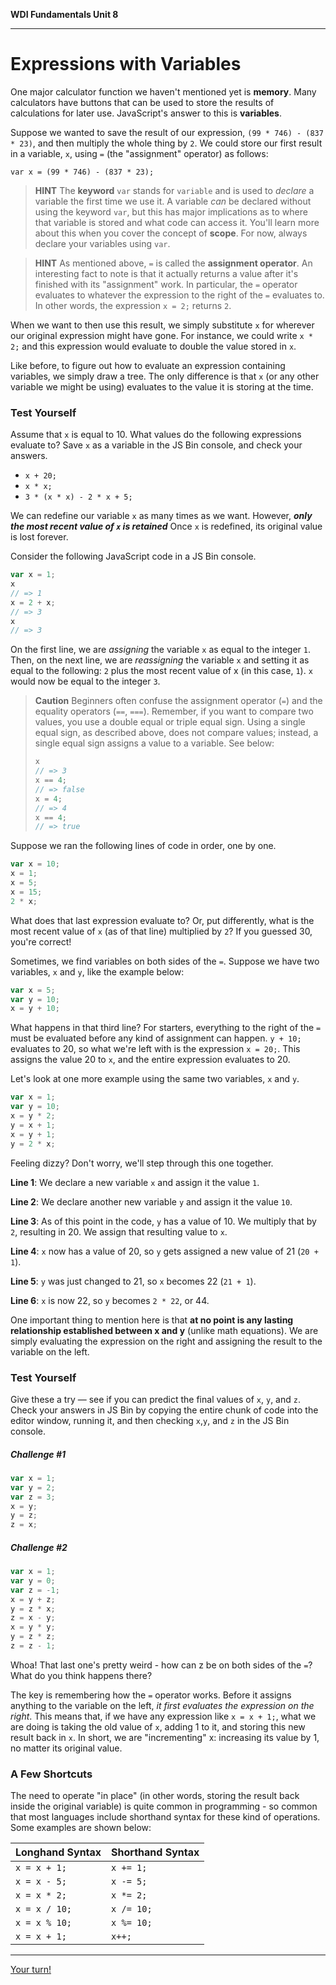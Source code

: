 **WDI Fundamentals Unit 8**

---

# Expressions with Variables

One major calculator function we haven't mentioned yet is **memory**. Many calculators have buttons that can be used to store the results of calculations for later use. JavaScript's answer to this is **variables**.

Suppose we wanted to save the result of our expression, `(99 * 746) - (837 * 23)`, and then multiply the whole thing by `2`. We could store our first result in a variable, `x`, using `=` (the "assignment" operator) as follows:

`var x = (99 * 746) - (837 * 23);`

> **HINT**  The <b>keyword</b> `var` stands for `variable` and is used to *declare* a variable the first time we use it. A variable *can* be declared without using the keyword `var`, but this has major implications as to where that variable is stored and what code can access it. You'll learn more about this when you cover the concept of <b>scope</b>. For now, always declare your variables using `var`.

> **HINT** As mentioned above, `=` is called the <b>assignment operator</b>. An interesting fact to note is that it actually returns a value after it's finished with its "assignment" work. In particular, the `=` operator evaluates to whatever the expression to the right of the `=` evaluates to. In other words, the expression `x = 2;` returns `2`.

When we want to then use this result, we simply substitute `x` for wherever our original expression might have gone. For instance, we could write `x * 2;` and this expression would evaluate to double the value stored in `x`.

Like before, to figure out how to evaluate an expression containing variables, we simply draw a tree. The only difference is that `x` (or any other variable we might be using) evaluates to the value it is storing at the time.

### Test Yourself
Assume that `x` is equal to 10. What values do the following expressions evaluate to? Save `x` as a variable in the JS Bin console, and check your answers.

* `x + 20;`
* `x * x;`
* `3 * (x * x) - 2 * x + 5;`

We can redefine our variable `x` as many times as we want. However, ***only the most recent value of `x` is retained*** Once `x` is redefined, its original value is lost forever.

Consider the following JavaScript code in a JS Bin console.

```javascript
var x = 1;
x
// => 1
x = 2 + x;
// => 3
x
// => 3
```

On the first line, we are _assigning_ the variable `x` as equal to the integer `1`. Then, on the next line, we are _reassigning_ the variable `x` and setting it as equal to the following: `2` plus the most recent value of x (in this case, `1`). `x` would now be equal to the integer `3`.  

>**Caution**  Beginners often confuse the assignment operator (`=`) and the equality operators (`==`, `===`). Remember, if you want to compare two values, you use a double equal or triple equal sign. Using a single equal sign, as described above, does not compare values; instead, a single equal sign assigns a value to a variable. See below:
>```javascript
> x
> // => 3
> x == 4;
> // => false
> x = 4;
> // => 4
> x == 4;
> // => true
> ```


Suppose we ran the following lines of code in order, one by one.

```javascript
var x = 10;
x = 1;
x = 5;
x = 15;
2 * x;
```
What does that last expression evaluate to? Or, put differently, what is the most recent value of `x` (as of that line) multiplied by `2`? If you guessed 30, you're correct!



Sometimes, we find variables on both sides of the `=`. Suppose we have two variables, `x` and `y`, like the example below:

```javascript
var x = 5;
var y = 10;
x = y + 10;
```

What happens in that third line? For starters, everything to the right of the `=` must be evaluated before any kind of assignment can happen. `y + 10;` evaluates to 20, so what we're left with is the expression `x = 20;`. This assigns the value 20 to `x`, and the entire expression evaluates to 20.

Let's look at one more example using the same two variables, `x` and `y`.

```javascript
var x = 1;
var y = 10;
x = y * 2;
y = x + 1;
x = y + 1;
y = 2 * x;
```

Feeling dizzy? Don't worry, we'll step through this one together.

  __Line 1__: We declare a new variable `x` and assign it the value `1`.

  __Line 2__: We declare another new variable `y` and assign it the value `10`.

  __Line 3__: As of this point in the code, `y` has a value of 10. We multiply that by `2`, resulting in 20. We assign that resulting value to `x`.

  __Line 4__: `x` now has a value of 20, so `y` gets assigned a new value of 21 (`20 + 1`).

  __Line 5__: `y` was just changed to 21, so `x` becomes 22 (`21 + 1`).

  __Line 6__: `x` is now 22, so `y` becomes `2 * 22`, or 44.

One important thing to mention here is that **at no point is any lasting relationship established between x and y** (unlike math equations). We are simply evaluating the expression on the right and assigning the result to the variable on the left.

### Test Yourself
Give these a try — see if you can predict the final values of `x`, `y`, and `z`. Check your answers in JS Bin by copying the entire chunk of code into the editor window, running it, and then checking `x`,`y`, and `z` in the JS Bin console.

##### Challenge \#1

```javascript
var x = 1;
var y = 2;
var z = 3;
x = y;
y = z;
z = x;
```

##### Challenge \#2

```javascript
var x = 1;
var y = 0;
var z = -1;
x = y + z;
y = z * x;
z = x - y;
x = y * y;
y = z * z;
z = z - 1;
```

Whoa! That last one's pretty weird - how can z be on both sides of the `=`? What do you think happens there?

The key is remembering how the `=` operator works. Before it assigns anything to the variable on the left, *it first evaluates the expression on the right*. This means that, if we have any expression like `x = x + 1;`, what we are doing is taking the old value of `x`, adding 1 to it, and storing this new result back in `x`. In short, we are "incrementing" x: increasing its value by 1, no matter its original value.

### A Few Shortcuts

The need to operate "in place" (in other words, storing the result back inside the original variable) is quite common in programming - so common that most languages include shorthand syntax for these kind of operations. Some examples are shown below:

| Longhand Syntax | Shorthand Syntax |
|------------------|-------------------|
| `x = x + 1;`      | `x += 1;` |
| `x = x - 5;`      | `x -= 5;` |
| `x = x * 2;`      | `x *= 2;` |
| `x = x / 10;`     | `x /= 10;` |
| `x = x % 10;`     | `x %= 10;` |
| `x = x + 1;`      | `x++;` |

---



[Your turn!](07_exercise.md)
